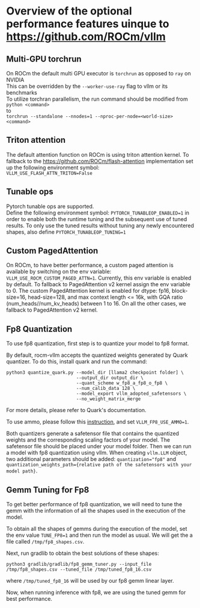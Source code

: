 # Overview of the optional performance features uinque to https://github.com/ROCm/vllm
## Multi-GPU torchrun
On ROCm the default multi GPU executor is `torchrun` as opposed to `ray` on NVIDIA  
This can be overridden by the `--worker-use-ray` flag to vllm or its benchmarks  
To utilize torchran parallelism, the run command should be modified from  
`python <command>`  
to  
`torchrun --standalone --nnodes=1 --nproc-per-node=<world-size> <command>`
## Triton attention
The default attention function on ROCm is using triton attention kernel. To fallback to the https://github.com/ROCm/flash-attention implementation set up the following environment symbol:  
`VLLM_USE_FLASH_ATTN_TRITON=False`
## Tunable ops
Pytorch tunable ops are supported.  
Define the following environment symbol: `PYTORCH_TUNABLEOP_ENABLED=1` in order to enable both the runtime tuning and the subsequent use of tuned results. To only use the tuned results without tuning any newly encountered shapes, also define `PYTORCH_TUNABLEOP_TUNING=1`

## Custom PagedAttention

On ROCm, to have better performance, a custom paged attention is available by switching on the env variable: `VLLM_USE_ROCM_CUSTOM_PAGED_ATTN=1`.
Currently, this env variable is enabled by default. To fallback to PagedAttention v2 kernel assign the env variable to 0.
The custom PagedAttention kernel is enabled for dtype: fp16, block-size=16, head-size=128, and max context length <= 16k, with GQA ratio (num_heads//num_kv_heads) between 1 to 16. On all the other cases, we fallback to PagedAttention v2 kernel.

## Fp8 Quantization

To use fp8 quantization, first step is to quantize your model to fp8 format. 

By default, rocm-vllm accepts the quantized weights generated by Quark quantizer. To do this, install quark and run the command:

```
python3 quantize_quark.py --model_dir [llama2 checkpoint folder] \
                          --output_dir output_dir \
                          --quant_scheme w_fp8_a_fp8_o_fp8 \
                          --num_calib_data 128 \
                          --model_export vllm_adopted_safetensors \
                          --no_weight_matrix_merge
```
For more details, please refer to Quark's documentation.

To use ammo, please follow this [instruction](https://github.com/ROCm/vllm/tree/main/examples/fp8/quantizer), and set `VLLM_FP8_USE_AMMO=1`.

Both quantizers generate a safetensor file that contains the quantized weights and the corresponding scaling factors of your model. The safetensor file should be placed under your model folder. Then we can run a model with fp8 quantization using vllm. When creating `vllm.LLM` object, two additional parameters should be added: `quantization="fp8"` and `quantization_weights_path={relative path of the safetensors with your model path}`.

## Gemm Tuning for Fp8

To get better performance of fp8 quantization, we will need to tune the gemm with the information of all the shapes used in the execution of the model. 

To obtain all the shapes of gemms during the execution of the model, set the env value `TUNE_FP8=1` and then run the model as usual. We will get the a file called `/tmp/fp8_shapes.csv`.

Next, run gradlib to obtain the best solutions of these shapes:

```
python3 gradlib/gradlib/fp8_gemm_tuner.py --input_file /tmp/fp8_shapes.csv --tuned_file /tmp/tuned_fp8_16.csv
```
where `/tmp/tuned_fp8_16` will be used by our fp8 gemm linear layer.

Now, when running inference with fp8, we are using the tuned gemm for best performance.